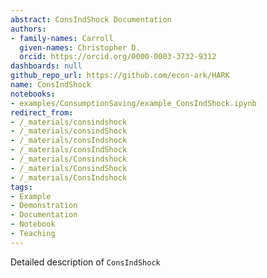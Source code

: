 ```yaml
---
abstract: ConsIndShock Documentation
authors:
- family-names: Carroll
  given-names: Christopher D.
  orcid: https://orcid.org/0000-0003-3732-9312
dashboards: null
github_repo_url: https://github.com/econ-ark/HARK
name: ConsIndShock
notebooks:
- examples/ConsumptionSaving/example_ConsIndShock.ipynb
redirect_from:
- /_materials/consindshock
- /_materials/consindShock
- /_materials/consIndshock
- /_materials/consIndShock
- /_materials/Consindshock
- /_materials/ConsindShock
- /_materials/ConsIndshock
tags:
- Example
- Demonstration
- Documentation
- Notebook
- Teaching
---
```


Detailed description of `ConsIndShock` 
